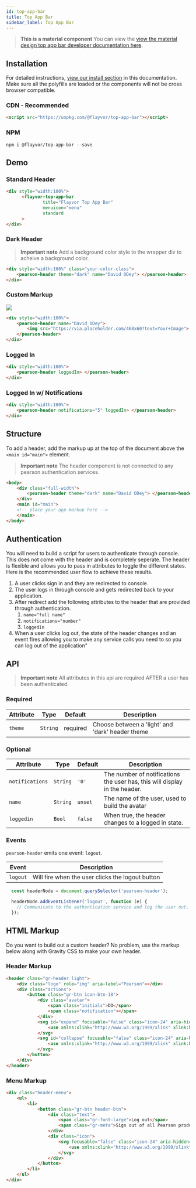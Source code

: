 ```yaml
---
id: top-app-bar
title: Top App Bar
sidebar_label: Top App Bar
---
```


> **This is a material component**
You can view the [view the material design top app bar developer documentation here](https://material.io/develop/web/components/top-app-bar/).

## Installation
For detailed instructions, [view our install section](https://ux.pearson.com/prototypes/gravity-documentation/docs/getting-started/install) in this documentation.  Make sure all the polyfills are loaded or the components will not be cross browser compatible.

### CDN - Recommended
```html
<script src="https://unpkg.com/@flayvor/top-app-bar"></script>
```

### NPM
``` console
npm i @flayvor/top-app-bar --save
```

## Demo

### Standard Header
<div class="box">
      <flayvor-top-app-bar
              title="Flayvor Top App Bar"
              menuicon="menu"
              standard
      >
</div>

```html
<div style="width:100%">
      <flayvor-top-app-bar
              title="Flayvor Top App Bar"
              menuicon="menu"
              standard
      >
</div>

```


### Dark Header
> **Important note**
Add a background color style to the wrapper div to acheive a background color.

<div class="box">
    <div class="gradient-bg">
        <pearson-header
           notifications="0"
           theme="dark"
           name="David ODey"
         >
        </pearson-header>
    </div>
</div>

```html
<div style="width:100%" class="your-color-class">
    <pearson-header theme="dark" name="David ODey"> </pearson-header>
</div>
```

### Custom Markup
<div class="box">
    <pearson-header
       notifications="0"
       theme="light"
       name="David ODey"
     >
      <img src="https://via.placeholder.com/468x60?text=Your+Image">
    </pearson-header>
</div>

```html
<div style="width:100%">
    <pearson-header name="David ODey">
        <img src="https://via.placeholder.com/468x60?text=Your+Image">
    </pearson-header>
</div>
```

### Logged In
<div class="box">
    <pearson-header
       notifications="0"
       theme="light"
       name="David ODey"
       loggedIn
     >
    </pearson-header>
</div>

```html
<div style="width:100%">
    <pearson-header loggedIn> </pearson-header>
</div>
```

### Logged In w/ Notifications
<div class="box">
    <pearson-header
       notifications="5"
       theme="light"
       name="David ODey"
       loggedIn
     >
    </pearson-header>
</div>

```html
<div style="width:100%">
    <pearson-header notifications="5" loggedIn> </pearson-header>
</div>
```



## Structure
To add a header, add the markup up at the top of the document above the ```<main id="main">``` element.

> **Important note**
The header component is not connected to any pearson authentication services.

```html
<body>
    <div class="full-width">
        <pearson-header theme="dark" name="David ODey"> </pearson-header>
    </div>
    <main id="main">
    <!-- place your app markup here -->
    </main>
</body>
```

## Authentication
You will need to build a script for users to authenticate through console.  This does not come with the header and is completely seperate.
The header is flexible and allows you to pass in attributes to toggle the different states.  Here is the recommended user flow to achieve these results.

1. A user clicks sign in and they are redirected to console.
2. The user logs in through console and gets redirected back to your application.
3. After redirect add the following attributes to the header that are provided through authentication.
    1. ```name="full name"```
    2. ```notifications="number"```
    3. ```loggedIn```
4. When a user clicks log out, the state of the header changes and an event fires allowing you to make any service calls you need to so you can log out of the application"

## API
> **Important note**
All attributes in this api are required AFTER a user has been authenticated.

### Required
| Attribute    | Type      | Default  | Description                                                   |
| ------------ | --------- | -------- | ------------------------------------------------------------- |
| `theme`         | `String` | required  | Choose between a 'light' and 'dark' header theme                           |

### Optional

| Attribute    | Type      | Default  | Description                                                   |
| ------------ | --------- | -------- | ------------------------------------------------------------- |
| `notifications`         | `String`  | `'0'` | The number of notifications the user has, this will display in the header.                                   |
| `name`   | `String` | `unset`  | The name of the user, used to build the avatar                     |
| `loggedin` | `Bool` | `false`  | When true, the header changes to a logged in state. |                                   |

### Events
```pearson-header``` emits one event: ```logout```.

| Event    | Description                                                  |
| -------- | ------------------------------------------------------------ |
| `logout` | Will fire when the user clicks the logout button |

```js
  const headerNode = document.querySelector('pearson-header');

  headerNode.addEventListener('logout', function (e) {
    // Communicate to the authentication service and log the user out.
  });
```

## HTML Markup
Do you want to build out a custom header?  No problem, use the markup below along with Gravity CSS to make your own header.

### Header Markup
```html
<header class="gr-header light">
    <div class="logo" role="img" aria-label="Pearson"></div>
    <div class="actions">
        <button class="gr-btn icon-btn-18">
            <div class="avatar">
                <span class="initials">DO</span>
                <span class="notification"></span>
            </div>
            <svg id="expand" focusable="false" class="icon-24" aria-hidden="true">
                <use xmlns:xlink="http://www.w3.org/1999/xlink" xlink:href="#drop-down-24"></use>
            </svg>
            <svg id="collapse" focusable="false" class="icon-24" aria-hidden="true">
                <use xmlns:xlink="http://www.w3.org/1999/xlink" xlink:href="#drop-up-24"></use>
            </svg>
        </button>
    </div>
</header>
```

### Menu Markup
```html
<div class="header-menu">
    <ul>
        <li>
            <button class="gr-btn header-btn">
                <div class="text">
                    <span class="gr-font-large">Log out</span>
                    <span class="gr-meta">Sign out of all Pearson products</span>
                </div>
                <div class="icon">
                    <svg focusable="false" class="icon-24" aria-hidden="true">
                        <use xmlns:xlink="http://www.w3.org/1999/xlink" xlink:href="#next-24"></use>
                    </svg>
                </div>
            </button>
        </li>
    </ul>
</div>
```
